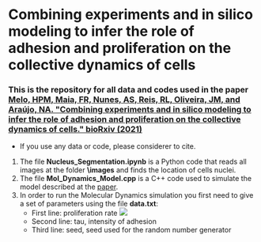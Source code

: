 # Combining experiments and in silico modeling to infer the role of adhesion and proliferation on the collective dynamics of cells


### This is the repository for all data and codes used in the paper [Melo, HPM, Maia, FR, Nunes, AS, Reis, RL, Oliveira, JM, and Araújo, NA.  "Combining experiments and in silico modeling to infer the role of adhesion and proliferation on the collective dynamics of cells." bioRxiv (2021)](https://www.biorxiv.org/content/10.1101/2021.03.29.437400v1.abstract)

* If you use any data or code, please considerer to cite. 

1. The file **Nucleus_Segmentation.ipynb** is a Python code that reads all images at the folder **\images** and finds the location of cells nuclei.
2. The file **Mol_Dynamics_Model.cpp** is a C++ code used to simulate the model described at the [paper](https://www.biorxiv.org/content/10.1101/2021.03.29.437400v1.abstract).
3. In order to run the Molecular Dynamics simulation you first need to give a set of parameters using the file **data.txt**:  
    - First line: proliferation rate <img src="https://render.githubusercontent.com/render/math?math=e^{i \pi} = -1">
    - Second line: tau, intensity of adhesion
    - Third line: seed, seed used for the random number generator 


